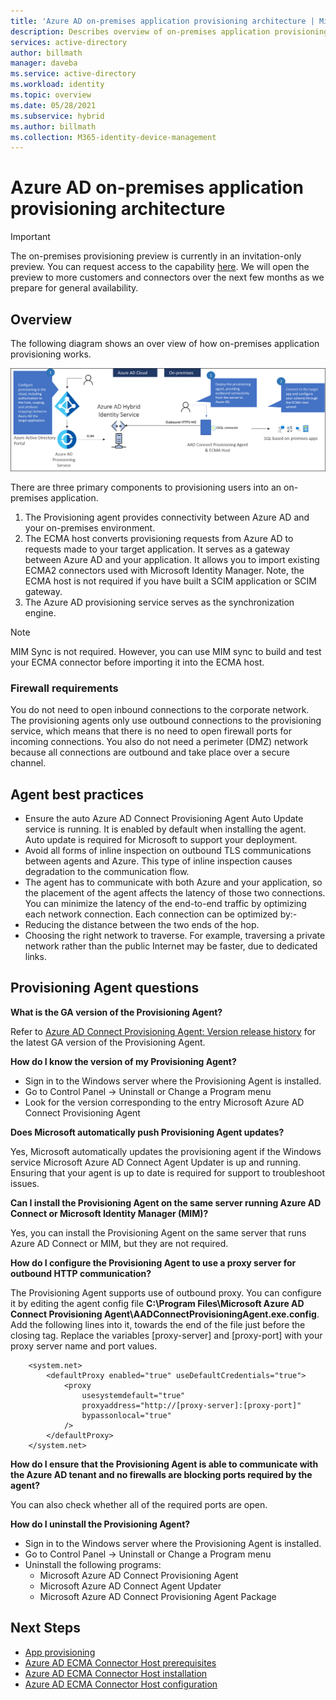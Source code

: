 ```yaml
---
title: 'Azure AD on-premises application provisioning architecture | Microsoft Docs'
description: Describes overview of on-premises application provisioning architecture.
services: active-directory
author: billmath
manager: daveba
ms.service: active-directory
ms.workload: identity
ms.topic: overview
ms.date: 05/28/2021
ms.subservice: hybrid
ms.author: billmath
ms.collection: M365-identity-device-management
---
```


# Azure AD on-premises application provisioning architecture

>[!IMPORTANT]
> The on-premises provisioning preview is currently in an invitation-only preview. You can request access to the capability [here](https://aka.ms/onpremprovisioningpublicpreviewaccess). We will open the preview to more customers and connectors over the next few months as we prepare for general availability.

## Overview

The following diagram shows an over view of how on-premises application provisioning works.

![Architecture](.\media\on-premises-application-provisioning-architecture\arch-3.png)

There are three primary components to provisioning users into an on-premises application.

1. The Provisioning agent provides connectivity between Azure AD and your on-premises environment.
2. The ECMA host converts provisioning requests from Azure AD to requests made to your target application. It serves as a gateway between Azure AD and your application. It allows you to import existing ECMA2 connectors used with Microsoft Identity Manager. Note, the ECMA host is not required if you have built a SCIM application or SCIM gateway.
3.  The Azure AD provisioning service serves as the synchronization engine.

>[!NOTE]
> MIM Sync is not required. However, you can use MIM sync to build and test your ECMA connector before importing it into the ECMA host.


### Firewall requirements

You do not need to open inbound connections to the corporate network. The provisioning agents only use outbound connections to the provisioning service, which means that there is no need to open firewall ports for incoming connections. You also do not need a perimeter (DMZ) network because all connections are outbound and take place over a secure channel. 

## Agent best practices
- Ensure the auto Azure AD Connect Provisioning Agent Auto Update service is running. It is enabled by default when installing the agent. Auto update is required for Microsoft to support your deployment.
- Avoid all forms of inline inspection on outbound TLS communications between agents and Azure. This type of inline inspection causes degradation to the communication flow.
- The agent has to communicate with both Azure and your application, so the placement of the agent affects the latency of those two connections. You can minimize the latency of the end-to-end traffic by optimizing each network connection. Each connection can be optimized by:-
- Reducing the distance between the two ends of the hop.
- Choosing the right network to traverse. For example, traversing a private network rather than the public Internet may be faster, due to dedicated links.

## Provisioning Agent questions
**What is the GA version of the Provisioning Agent?**

Refer to [Azure AD Connect Provisioning Agent: Version release history](provisioning-agent-release-version-history.md) for the latest GA version of the Provisioning Agent.

**How do I know the version of my Provisioning Agent?**

- Sign in to the Windows server where the Provisioning Agent is installed.
- Go to Control Panel -> Uninstall or Change a Program menu
- Look for the version corresponding to the entry Microsoft Azure AD Connect Provisioning Agent

**Does Microsoft automatically push Provisioning Agent updates?**

Yes, Microsoft automatically updates the provisioning agent if the Windows service Microsoft Azure AD Connect Agent Updater is up and running. Ensuring that your agent is up to date is required for support to troubleshoot issues.

**Can I install the Provisioning Agent on the same server running Azure AD Connect or Microsoft Identity Manager (MIM)?**

Yes, you can install the Provisioning Agent on the same server that runs Azure AD Connect or MIM, but they are not required.

**How do I configure the Provisioning Agent to use a proxy server for outbound HTTP communication?**

The Provisioning Agent supports use of outbound proxy. You can configure it by editing the agent config file **C:\Program Files\Microsoft Azure AD Connect Provisioning Agent\AADConnectProvisioningAgent.exe.config**. Add the following lines into it, towards the end of the file just before the closing </configuration> tag. Replace the variables [proxy-server] and [proxy-port] with your proxy server name and port values.
```
    <system.net>
        <defaultProxy enabled="true" useDefaultCredentials="true">
            <proxy
                usesystemdefault="true"
                proxyaddress="http://[proxy-server]:[proxy-port]"
                bypassonlocal="true"
            />
        </defaultProxy>
    </system.net>
```
**How do I ensure that the Provisioning Agent is able to communicate with the Azure AD tenant and no firewalls are blocking ports required by the agent?**

You can also check whether all of the required ports are open.

**How do I uninstall the Provisioning Agent?**
- Sign in to the Windows server where the Provisioning Agent is installed.
- Go to Control Panel -> Uninstall or Change a Program menu
- Uninstall the following programs:
     - Microsoft Azure AD Connect Provisioning Agent
     - Microsoft Azure AD Connect Agent Updater
     - Microsoft Azure AD Connect Provisioning Agent Package


## Next Steps

- [App provisioning](user-provisioning.md)
- [Azure AD ECMA Connector Host prerequisites](on-premises-ecma-prerequisites.md)
- [Azure AD ECMA Connector Host installation](on-premises-ecma-install.md)
- [Azure AD ECMA Connector Host configuration](on-premises-ecma-configure.md)
